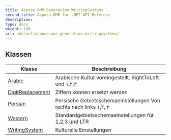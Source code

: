 ```yaml
---
title: Aspose.OMR.Generation.WritingSystems
second_title: Aspose.OMR für .NET-API-Referenz
description: 
type: docs
weight: 130
url: /de/net/aspose.omr.generation.writingsystems/
---
```



## Klassen

| Klasse | Beschreibung |
| --- | --- |
| [Arabic](./arabic/) | Arabische Kultur voreingestellt. RightToLeft und ١,٢,٣ |
| [DigitReplacement](./digitreplacement/) | Ziffern können ersetzt werden |
| [Persian](./persian/) | Persische Gebietsschemaeinstellungen Von rechts nach links ١,۲, ۳ |
| [Western](./western/) | Standardgebietsschemaeinstellungen für 1,2,3 und LTR |
| [WritingSystem](./writingsystem/) | Kulturelle Einstellungen |


